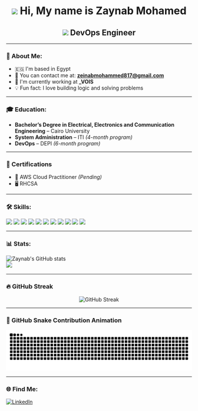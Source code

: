 <h1 align="center">
  <img src="https://raw.githubusercontent.com/MartinHeinz/MartinHeinz/master/wave.gif" width="40px">
  Hi, My name is Zaynab Mohamed
</h1>

<h2 align="center">
  <img src="https://cdn.jsdelivr.net/gh/devicons/devicon/icons/devicon/devicon-original.svg" width="30px" /> DevOps Engineer
</h2>

---

### 📍 About Me:

- 🇪🇬 I'm based in Egypt  
- 📧 You can contact me at: **zeinabmohammed817@gmail.com**  
- 🏢 I'm currently working at **_VOIS**  
- 💡 Fun fact: I love building logic and solving problems  

---

### 🎓 Education:

- **Bachelor’s Degree in Electrical, Electronics and Communication Engineering** – Cairo University  
- **System Administration** – ITI *(4-month program)*  
- **DevOps** – DEPI *(6-month program)*  

---

### 📜 Certifications

- 🧠 AWS Cloud Practitioner *(Pending)*  
- 🖥️ RHCSA  

---

### 🛠️ Skills:

<p align="left">
  <img src="https://img.shields.io/badge/AWS-232F3E?style=for-the-badge&logo=amazon-aws&logoColor=white"/>
  <img src="https://img.shields.io/badge/-Docker-2496ED?style=for-the-badge&logo=docker&logoColor=white"/>
  <img src="https://img.shields.io/badge/-Kubernetes-326CE5?style=for-the-badge&logo=kubernetes&logoColor=white"/>
  <img src="https://img.shields.io/badge/-Ansible-000000?style=for-the-badge&logo=ansible&logoColor=white"/>
  <img src="https://img.shields.io/badge/-Jenkins-D24939?style=for-the-badge&logo=jenkins&logoColor=white"/>
  <img src="https://img.shields.io/badge/-Git-F05032?style=for-the-badge&logo=git&logoColor=white"/>
  <img src="https://img.shields.io/badge/-GitHub-181717?style=for-the-badge&logo=github&logoColor=white"/>
  <img src="https://img.shields.io/badge/-Linux-FCC624?style=for-the-badge&logo=linux&logoColor=black"/>
  <img src="https://img.shields.io/badge/-Terraform-623CE4?style=for-the-badge&logo=terraform&logoColor=white"/>
  <img src="https://img.shields.io/badge/-Helm-0F1689?style=for-the-badge&logo=helm&logoColor=white"/>
  <img src="https://img.shields.io/badge/-ArgoCD-FE5000?style=for-the-badge&logo=argo&logoColor=white"/>
</p>

---

### 📊 Stats:

<p align="left">
  <img src="https://github-readme-stats.vercel.app/api?username=ZaynabMohammed&show_icons=true&theme=dark" alt="Zaynab's GitHub stats"/>
  <br>
  <img src="https://github-readme-stats.vercel.app/api/top-langs/?username=ZaynabMohammed&layout=compact&theme=dark"/>
</p>

---

### 🔥 GitHub Streak

<p align="center">
  <img src="https://streak-stats.demolab.com/?user=ZaynabMohammed&theme=dark" alt="GitHub Streak"/>
</p>

---

### 🐍 GitHub Snake Contribution Animation

<div align="center">
  <img src="https://raw.githubusercontent.com/ZaynabMohammed/ZaynabMohammed/output/github-contribution-grid-snake-dark.svg" alt="GitHub Snake dark animation" />
</div>

---

### 🌐 Find Me:

[![LinkedIn](https://img.shields.io/badge/-LinkedIn-0077B5?style=for-the-badge&logo=linkedin&logoColor=white)](https://www.linkedin.com/in/zeinab-azaz/)
